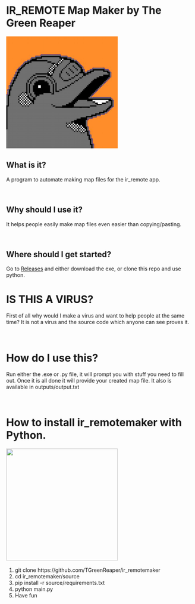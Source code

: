 <h1> IR_REMOTE Map Maker by The Green Reaper</h1>

<img src="source/flipper.jpg" width="300px" height="300px">
<h2> What is it?</h2>
<p> A program to automate making map files for the ir_remote app.</p>
<br>
<h2> Why should I use it?</h2>
<p>It helps people easily make map files even easier than copying/pasting.</p>
<br>
<h2>Where should I get started?</h2>
<p> Go to <a href="https://github.com/TGreenReaper/ir_remotemaker/releases/tag/app">Releases</a> and either download the exe, or clone this repo and use python.</p>
<h1> IS THIS A VIRUS?</h1>
<p> First of all why would I make a virus and want to help people at the same time? It is not a virus and the source code which anyone can see proves it.</p>
<br>
<h1> How do I use this?</h1>
<p> Run either the .exe or .py file, it will prompt you with stuff you need to fill out. Once it is all done it will provide your created map file. It also is available in outputs/output.txt</p>
<br>
<h1>How to install ir_remotemaker with Python.</h1>
<img src="https://logos-download.com/wp-content/uploads/2016/10/Python_logo_icon.png" height="300px" width="300px">
<ol>
  <li> git clone https://github.com/TGreenReaper/ir_remotemaker </li>
  <li> cd ir_remotemaker/source</li>
  <li> pip install -r source/requirements.txt</li>
  <li>python main.py</li>
  <li> Have fun</li>
</ol>
